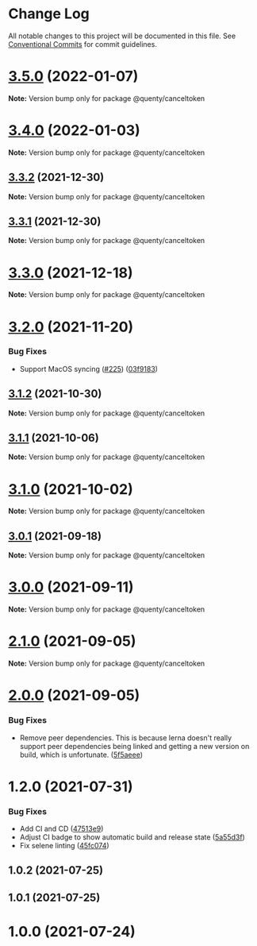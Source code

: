 # Change Log

All notable changes to this project will be documented in this file.
See [Conventional Commits](https://conventionalcommits.org) for commit guidelines.

# [3.5.0](https://github.com/Quenty/NevermoreEngine/compare/@quenty/canceltoken@3.4.0...@quenty/canceltoken@3.5.0) (2022-01-07)

**Note:** Version bump only for package @quenty/canceltoken





# [3.4.0](https://github.com/Quenty/NevermoreEngine/compare/@quenty/canceltoken@3.3.2...@quenty/canceltoken@3.4.0) (2022-01-03)

**Note:** Version bump only for package @quenty/canceltoken





## [3.3.2](https://github.com/Quenty/NevermoreEngine/compare/@quenty/canceltoken@3.3.1...@quenty/canceltoken@3.3.2) (2021-12-30)

**Note:** Version bump only for package @quenty/canceltoken





## [3.3.1](https://github.com/Quenty/NevermoreEngine/compare/@quenty/canceltoken@3.3.0...@quenty/canceltoken@3.3.1) (2021-12-30)

**Note:** Version bump only for package @quenty/canceltoken





# [3.3.0](https://github.com/Quenty/NevermoreEngine/compare/@quenty/canceltoken@3.2.0...@quenty/canceltoken@3.3.0) (2021-12-18)

**Note:** Version bump only for package @quenty/canceltoken





# [3.2.0](https://github.com/Quenty/NevermoreEngine/compare/@quenty/canceltoken@3.1.2...@quenty/canceltoken@3.2.0) (2021-11-20)


### Bug Fixes

* Support MacOS syncing ([#225](https://github.com/Quenty/NevermoreEngine/issues/225)) ([03f9183](https://github.com/Quenty/NevermoreEngine/commit/03f918392c6a5bdd33f8a17c38de371d1e06c67a))





## [3.1.2](https://github.com/Quenty/NevermoreEngine/compare/@quenty/canceltoken@3.1.1...@quenty/canceltoken@3.1.2) (2021-10-30)

**Note:** Version bump only for package @quenty/canceltoken





## [3.1.1](https://github.com/Quenty/NevermoreEngine/compare/@quenty/canceltoken@3.1.0...@quenty/canceltoken@3.1.1) (2021-10-06)

**Note:** Version bump only for package @quenty/canceltoken





# [3.1.0](https://github.com/Quenty/NevermoreEngine/compare/@quenty/canceltoken@3.0.1...@quenty/canceltoken@3.1.0) (2021-10-02)

**Note:** Version bump only for package @quenty/canceltoken





## [3.0.1](https://github.com/Quenty/NevermoreEngine/compare/@quenty/canceltoken@3.0.0...@quenty/canceltoken@3.0.1) (2021-09-18)

**Note:** Version bump only for package @quenty/canceltoken





# [3.0.0](https://github.com/Quenty/NevermoreEngine/compare/@quenty/canceltoken@2.1.0...@quenty/canceltoken@3.0.0) (2021-09-11)

**Note:** Version bump only for package @quenty/canceltoken





# [2.1.0](https://github.com/Quenty/NevermoreEngine/compare/@quenty/canceltoken@2.0.0...@quenty/canceltoken@2.1.0) (2021-09-05)

**Note:** Version bump only for package @quenty/canceltoken





# [2.0.0](https://github.com/Quenty/NevermoreEngine/compare/@quenty/canceltoken@1.2.0...@quenty/canceltoken@2.0.0) (2021-09-05)


### Bug Fixes

* Remove peer dependencies. This is because lerna doesn't really support peer dependencies being linked and getting a new version on build, which is unfortunate. ([5f5aeee](https://github.com/Quenty/NevermoreEngine/commit/5f5aeeea8de9975435309e53679f0ef7064f9dd0))





# 1.2.0 (2021-07-31)


### Bug Fixes

* Add CI and CD ([47513e9](https://github.com/Quenty/NevermoreEngine/commit/47513e9b568162707534af132396dd8756947dd3))
* Adjust CI badge to show automatic build and release state ([5a55d3f](https://github.com/Quenty/NevermoreEngine/commit/5a55d3f19bf8d66a760d67da9b56ed47fab74656))
* Fix selene linting ([45fc074](https://github.com/Quenty/NevermoreEngine/commit/45fc07489ee59127ac6582689f19a0e87c1e5b5a))



## 1.0.2 (2021-07-25)



## 1.0.1 (2021-07-25)



# 1.0.0 (2021-07-24)
